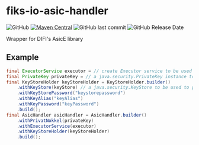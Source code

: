 # fiks-io-asic-handler
![GitHub](https://img.shields.io/github/license/ks-no/fiks-io-asice-handler)
[![Maven Central](https://img.shields.io/maven-central/v/no.ks.fiks/fiks-io-asice-handler.svg)](https://search.maven.org/search?q=g:no.ks.fiks%20a:fiks-io-asice-handler)
![GitHub last commit](https://img.shields.io/github/last-commit/ks-no/fiks-io-asice-handler.svg)
![GitHub Release Date](https://img.shields.io/github/release-date/ks-no/fiks-io-asice-handler.svg)

Wrapper for DIFI's AsicE library
## Example
```java
final ExecutorService executor = // create Executor service to be used internally 
final PrivateKey privateKey = // a java.security.PrivateKey instance to be used for decryption 
final KeyStoreHolder keyStoreHolder = KeyStoreHolder.builder()
    .withKeyStore(keyStore) // a java.security.KeyStore to be used to get encryption certificate from
    .withKeyStorePassword("keystorepassword")
    .withKeyAlias("keyAlias")
    .withKeyPassword("keyPassword")
    .build();
final AsicHandler asicHandler = AsicHandler.builder()
    .withPrivatNokkel(privateKey)
    .withExecutorService(executor)
    .withKeyStoreHolder(keyStoreHolder)
    .build();
```